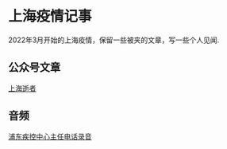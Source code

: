 # 上海疫情记事

2022年3月开始的上海疫情，保留一些被夹的文章，写一些个人见闻.

## 公众号文章
[上海逝者](公众号/上海逝者-公众号文章.md)

## 音频
[浦东疾控中心主任电话录音](音频/浦东疾控中心主任电话录音.mp3)